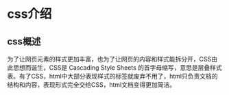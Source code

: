 # css介绍
## css概述
为了让网页元素的样式更加丰富，也为了让网页的内容和样式能拆分开，CSS由此思想而诞生，CSS是 Cascading Style Sheets 的首字母缩写，意思是层叠样式表。有了CSS，html中大部分表现样式的标签就废弃不用了，html只负责文档的结构和内容，表现形式完全交给CSS，html文档变得更加简洁。